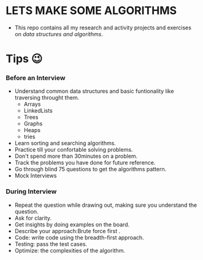 # LETS MAKE SOME ALGORITHMS

- This repo contains all my research and activity projects and exercises on _data structures and algorithms_.

# Tips 😉

### Before an Interview

- Understand common data structures and basic funtionality like traversing throught them.
  - Arrays
  - LinkedLists
  - Trees
  - Graphs
  - Heaps
  - tries
- Learn sorting and searching algorithms.
- Practice till your confortable solving problems.
- Don't spend more than 30minutes on a problem.
- Track the problems you have done for future reference.
- Go through blind 75 questions to get the algorithms pattern.
- Mock Interviews

### During Interview

- Repeat the question while drawing out, making sure you understand the question.
- Ask for clarity.
- Get insights by doing examples on the board.
- Describe your approach:Brute force first .
- Code: write code using the breadth-first approach.
- Testing: pass the test cases.
- Optimize: the complexities of the algorithm.
